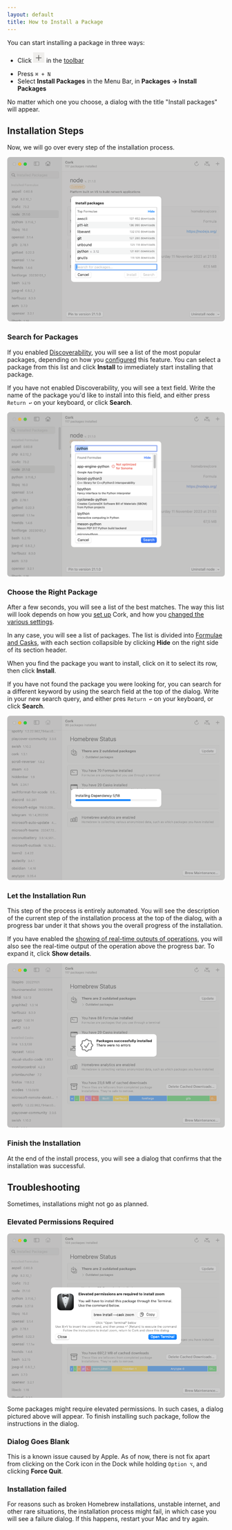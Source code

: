 ```yaml
---
layout: default
title: How to Install a Package
---
```


You can start installing a package in three ways:
- <p>Click <img src="/package-operations/workflows/Assets/Install Button.jpg" class="inline"> in the <a href="/user-interface/toolbar.html">toolbar</a></p>
- Press `⌘ + N`
- Select **Install Packages** in the Menu Bar, in **Packages → Install Packages** 

No matter which one you choose, a dialog with the title "Install packages" will appear.

## Installation Steps

Now, we will go over every step of the installation process.

<separator></separator>

![Install Start](./Assets/Install%20Start.png)
### Search for Packages

If you enabled [Discoverability](./discoverability-workflow.html), you will see a list of the most popular packages, depending on how you [configured](/settings/sections/discoverability.html) this feature. You can select a package from this list and click **Install** to immediately start installing that package.

If you have not enabled Discoverability, you will see a text field. Write the name of the package you'd like to install into this field, and either press `Return ↩` on your keyboard, or click **Search**.

<separator></separator>

![Search Results](./Assets/Search%20Results.png)
### Choose the Right Package

After a few seconds, you will see a list of the best matches. The way this list will look depends on how you [set up](/getting-started/first-steps/first-steps-main.html) Cork, and how you [changed the various settings](/settings/settings-main.html).

In any case, you will see a list of packages. The list is divided into [Formulae and Casks](/getting-started/getting-started-main.html#cork-terminology), with each section collapsible by clicking **Hide** on the right side of its section header.

When you find the package you want to install, click on it to select its row, then click **Install**.

If you have not found the package you were looking for, you can search for a different keyword by using the search field at the top of the dialog. Write in your new search query, and either pres `Return ↩` on your keyboard, or click **Search**.

<separator></separator>

![Install Process Running](./Assets/Install%20Process%20Running.png)
### Let the Installation Run

This step of the process is entirely automated. You will see the description of the current step of the installation process at the top of the dialog, with a progress bar under it that shows you the overall progress of the installation.

If you have enabled the [showing of real-time outputs of operations](/settings/sections/packages.html), you will also see the real-time output of the operation above the progress bar. To expand it, click **Show details**.

<separator></separator>

![Install Process Successful](./Assets/Install%20Process%20Successful.png)
### Finish the Installation

At the end of the install process, you will see a dialog that confirms that the installation was successful.

## Troubleshooting

Sometimes, installations might not go as planned.

### Elevated Permissions Required

![Eleated permissions required dialog](./Assets/Additional%20Permissions.png)

Some packages might require elevated permissions. In such cases, a dialog pictured above will appear. To finish installing such package, follow the instructions in the dialog.

### Dialog Goes Blank

This is a known issue caused by Apple. As of now, there is not fix apart from clicking on the Cork icon in the Dock while holding `Option ⌥`, and clicking **Force Quit**.

### Installation failed

For reasons such as broken Homebrew installations, unstable internet, and other rare situations, the installation process might fail, in which case you will see a failure dialog. If this happens, restart your Mac and try again.